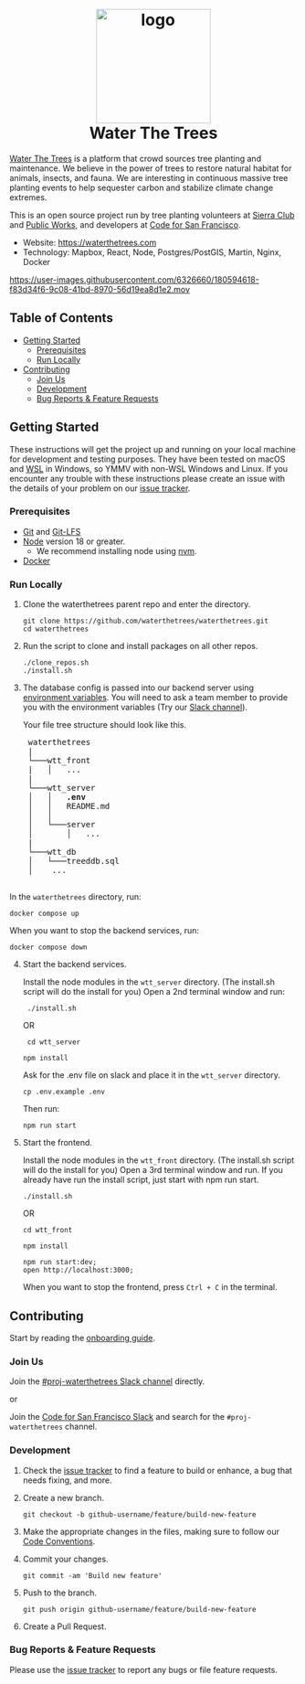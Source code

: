 <h1 align="center">
  <br>
  <a href="https://waterthetrees.com">
    <img src="https://waterthetrees.com/b7a4f5a36b1c145ed2fb.svg"
         alt="logo"
         width="200"
    />
  </a>
  <br>
  Water The Trees
  <br>
</h1>

[Water The Trees](https://waterthetrees.com) is a platform that crowd sources
tree planting and maintenance. We believe in the power of trees to restore
natural habitat for animals, insects, and fauna. We are interesting in
continuous massive tree planting events to help sequester carbon and stabilize
climate change extremes.

This is an open source project run by tree planting volunteers at
[Sierra Club](https://www.sierraclub.org) and
[Public Works](https://www.alamedaca.gov/Departments/Public-Works-Department/Street-Trees),
and developers at [Code for San Francisco](https://www.codeforsanfrancisco.org).

- Website: https://waterthetrees.com
- Technology: Mapbox, React, Node, Postgres/PostGIS, Martin, Nginx, Docker

https://user-images.githubusercontent.com/6326660/180594618-f83d34f6-9c08-41bd-8970-56d19ea8d1e2.mov

## Table of Contents

- [Getting Started](#getting-started)
  - [Prerequisites](#prerequisites)
  - [Run Locally](#run-locally)
- [Contributing](#contributing)
  - [Join Us](#join-us)
  - [Development](#development)
  - [Bug Reports & Feature Requests](#bug-reports--feature-requests)

## Getting Started

These instructions will get the project up and running on your local machine for
development and testing purposes. They have been tested on macOS and
[WSL](https://docs.microsoft.com/en-us/windows/wsl) in Windows, so YMMV with
non-WSL Windows and Linux. If you encounter any trouble with these instructions
please create an issue with the details of your problem on our
[issue tracker](#bug-reports--feature-requests).

### Prerequisites

- [Git](https://git-scm.com) and [Git-LFS](https://git-lfs.github.com)
- [Node](https://nodejs.org/en) version 18 or greater.
  - We recommend installing node using [nvm](https://github.com/nvm-sh/nvm#intro).
- [Docker](https://www.docker.com/products/docker-desktop)

### Run Locally

1. Clone the waterthetrees parent repo and enter the directory.

    ```shell
    git clone https://github.com/waterthetrees/waterthetrees.git
    cd waterthetrees
    ```

2. Run the script to clone and install packages on all other repos.

    ```shell
    ./clone_repos.sh
    ./install.sh
    ```

3. The database config is passed into our backend server using
[environment variables](https://github.com/waterthetrees/wtt_server/blob/development/server/db/db-config.js#L8-L12).
You will need to ask a team member to provide you with the environment variables
(Try our [Slack channel](#join-us)).


    Your file tree structure should look like this.

    <pre>
    waterthetrees
    |
    └───wtt_front
    |   │   ...
    |
    └───wtt_server
    │   │   <b>.env</b>
    │   │   README.md
    │   │
    │   └───server
    │       │   ...
    |
    └───wtt_db
    │   └───treeddb.sql
    │    ...
    </pre>

In the `waterthetrees` directory, run:

```shell
docker compose up
```

When you want to stop the backend services, run:

```shell
docker compose down
```

4. Start the backend services.

    Install the node modules in the `wtt_server` directory. (The install.sh script will do the install for you)
    Open a 2nd terminal window and run:

   ```shell
    ./install.sh
    ```

   OR

   ```shell
    cd wtt_server
    ```

    ```shell
    npm install
    ```

    Ask for the .env file on slack and place it in the `wtt_server` directory.
    ```shell
    cp .env.example .env
    ```

    Then run:

    ```shell
    npm run start
    ```


5. Start the frontend.

    Install the node modules in the `wtt_front` directory. (The install.sh script will do the install for you)
    Open a 3rd terminal window and run.
    If you already have run the install script, just start with npm run start.

    ```shell
    ./install.sh
    ```

    OR

    ```shell
    cd wtt_front
    ```

    ```shell
    npm install
    ```

    ```shell
    npm run start:dev; 
    open http://localhost:3000;
    ```

    When you want to stop the frontend, press `Ctrl + C` in the terminal.

## Contributing

Start by reading the
[onboarding guide](https://github.com/waterthetrees/waterthetrees/wiki/Onboarding).

### Join Us

Join the [#proj-waterthetrees Slack channel](https://sfbrigade.slack.com/messages/C010EGACUTU) directly.

or

Join the [Code for San Francisco Slack](https://c4sf.me/slack) and search for
the `#proj-waterthetrees` channel.

### Development

1. Check the [issue tracker](https://github.com/orgs/waterthetrees/projects/2)
to find a feature to build or enhance, a bug that needs fixing, and more.

2. Create a new branch.

    ```shell
    git checkout -b github-username/feature/build-new-feature
    ```

3. Make the appropriate changes in the files, making sure to follow our
[Code Conventions](https://github.com/waterthetrees/waterthetrees/wiki/Code-Conventions).

4. Commit your changes.

    ```shell
    git commit -am 'Build new feature'
    ```

5. Push to the branch.

    ```shell
    git push origin github-username/feature/build-new-feature
    ```

6. Create a Pull Request.

### Bug Reports & Feature Requests

Please use the [issue tracker](https://github.com/orgs/waterthetrees/projects/2)
to report any bugs or file feature requests.

